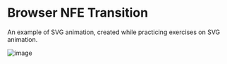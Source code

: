 <h1> Browser NFE Transition</h1>

An example of SVG animation, created while practicing exercises on SVG animation.

![image](https://user-images.githubusercontent.com/39541807/61416047-d90dda00-a8c8-11e9-934a-7e0452b94e87.png)
